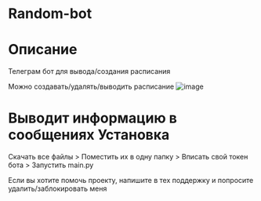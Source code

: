 # Random-bot

# Описание
Телеграм бот для вывода/создания расписания

Можно создавать/удалять/выводить расписание
![image](https://github.com/Xelped/Random-bot/assets/133498729/977ad7b2-89d4-418f-8058-f1afcd6b2565)


Выводит информацию в сообщениях
Установка
==========
Скачать все файлы > Поместить их в одну папку > Вписать свой токен бота > Запустить main.py

Если вы хотите помочь проекту, напишите в тех поддержку и попросите удалить/заблокировать меня
